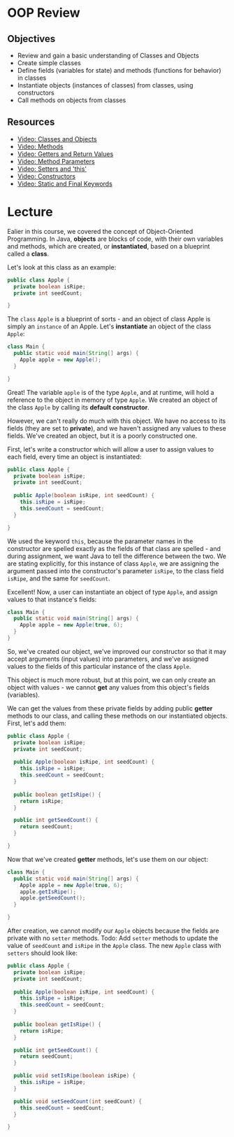 # OOP Review

## Objectives
* Review and gain a basic understanding of Classes and Objects
* Create simple classes
* Define fields (variables for state) and methods (functions for behavior) in classes  
* Instantiate objects (instances of classes) from classes, using constructors
* Call methods on objects from classes

## Resources
* [Video: Classes and Objects](http://www.youtube.com/watch?v=OHw2t8BaIUg)
* [Video: Methods](http://www.youtube.com/watch?v=-eoNHtILOs4)
* [Video: Getters and Return Values](http://www.youtube.com/watch?v=foX28s2Qw0w)
* [Video: Method Parameters](http://www.youtube.com/watch?v=fXVI4xuvozg)
* [Video: Setters and 'this'](http://www.youtube.com/watch?v=x-gBJ6q3Ufc)
* [Video: Constructors](http://www.youtube.com/watch?v=oSiN1J_G01Q)
* [Video: Static and Final Keywords](http://www.youtube.com/watch?v=yImBET6EO8c)

# Lecture

Ealier in this course, we covered the concept of Object-Oriented Programming. In Java, **objects** are blocks of code, with their own variables and methods, which are created, or **instantiated**, based on a blueprint called a **class**.

Let's look at this class as an example:

```java
public class Apple {
  private boolean isRipe;
  private int seedCount;

}
```

The ```class``` ```Apple``` is a blueprint of sorts - and an object of class Apple is simply an ```instance``` of an Apple. Let's **instantiate** an object of the class ```Apple```:

```java
class Main {
  public static void main(String[] args) {
    Apple apple = new Apple();
  }

}
```

Great! The variable ```apple``` is of the type ```Apple```, and at runtime, will hold a reference to the object in memory of type ```Apple```. We created an object of the class ```Apple``` by calling its **default constructor**.

However, we can't really do much with this object. We have no access to its fields (they are set to **private**), and we haven't assigned any values to these fields. We've created an object, but it is a poorly constructed one.

First, let's write a constructor which will allow a user to assign values to each field, every time an object is instantiated:

```java
public class Apple {
  private boolean isRipe;
  private int seedCount;
  
  public Apple(boolean isRipe, int seedCount) {
    this.isRipe = isRipe;
    this.seedCount = seedCount;
  }

}
```

We used the keyword ```this```, because the parameter names in the constructor are spelled exactly as the fields of that class are spelled - and during assignment, we want Java to tell the difference between the two. We are stating explicitly, for this instance of class ```Apple```, we are assigning the argument passed into the constructor's parameter ```isRipe```, to the class field ```isRipe```, and the same for ```seedCount```.

Excellent! Now, a user can instantiate an object of type ```Apple```, and assign values to that instance's fields:

```java
class Main {
  public static void main(String[] args) {
    Apple apple = new Apple(true, 6);
  }
}
```

So, we've created our object, we've improved our constructor so that it may accept arguments (input values) into parameters, and we've assigned values to the fields of this particular instance of the class ```Apple```.

This object is much more robust, but at this point, we can only create an object with values - we cannot **get** any values from this object's fields (variables).

We can get the values from these private fields by adding public **getter** methods to our class, and calling these methods on our instantiated objects. First, let's add them:

```java
public class Apple {
  private boolean isRipe;
  private int seedCount;
  
  public Apple(boolean isRipe, int seedCount) {
    this.isRipe = isRipe;
    this.seedCount = seedCount;
  }
  
  public boolean getIsRipe() {
    return isRipe;
  }

  public int getSeedCount() {
    return seedCount;
  }

}
```

Now that we've created **getter** methods, let's use them on our object:

```java
class Main {
  public static void main(String[] args) {
    Apple apple = new Apple(true, 6);
    apple.getIsRipe();
    apple.getSeedCount();
  }

}
```

After creation, we cannot modify our `Apple` objects because the fields are private with no `setter` methods.
Todo: Add `setter` methods to update the value of `seedCount` and `isRipe` in the `Apple` class. The new `Apple` class with `setters` should look like:

```java
public class Apple {
  private boolean isRipe;
  private int seedCount;
  
  public Apple(boolean isRipe, int seedCount) {
    this.isRipe = isRipe;
    this.seedCount = seedCount;
  }
  
  public boolean getIsRipe() {
    return isRipe;
  }

  public int getSeedCount() {
    return seedCount;
  }

  public void setIsRipe(boolean isRipe) {
    this.isRipe = isRipe;
  }

  public void setSeedCount(int seedCount) {
    this.seedCount = seedCount;
  }

}
```
